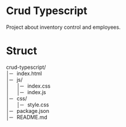 # Crud Typescript
Project about inventory control and employees.
# Struct
crud-typescript/
<br />│─⠀index.html
<br />│─⠀js/
<br />│⠀⠀│─⠀index.css
<br />│⠀⠀│─⠀index.js
<br />│─⠀css/
<br />│⠀⠀│─⠀style.css
<br />│─⠀package.json
<br />│─⠀README.md

